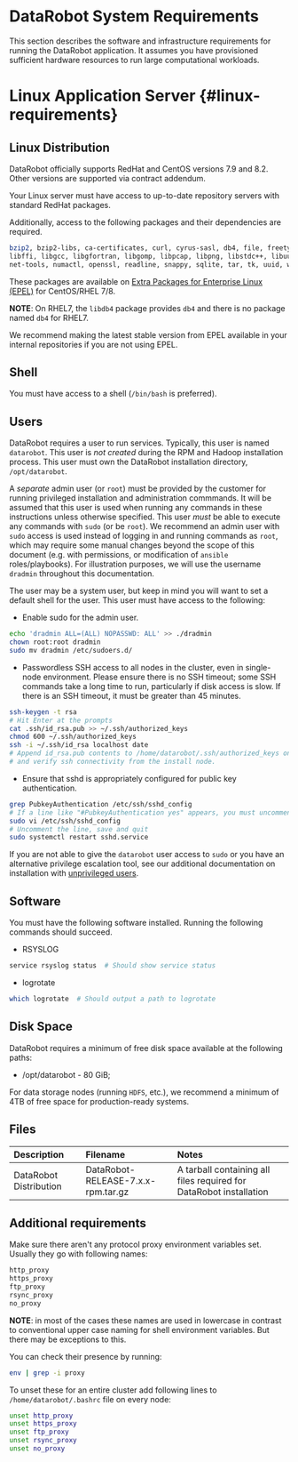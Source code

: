 # DataRobot System Requirements

This section describes the software and infrastructure requirements for running the DataRobot application.
It assumes you have provisioned sufficient hardware resources to run large computational workloads.

# Linux Application Server {#linux-requirements}

## Linux Distribution

DataRobot officially supports RedHat and CentOS versions 7.9 and 8.2.
Other versions are supported via contract addendum.

Your Linux server must have access to up-to-date repository servers with standard RedHat packages.

Additionally, access to the following packages and their dependencies are required.

```bash
bzip2, bzip2-libs, ca-certificates, curl, cyrus-sasl, db4, file, freetype, gdbm, glibc, gmp, gpgme, libaio, libcurl,
libffi, libgcc, libgfortran, libgomp, libpcap, libpng, libstdc++, libuuid, libXft, libxml2, mysql, mysql-libs, ncurses,
net-tools, numactl, openssl, readline, snappy, sqlite, tar, tk, uuid, wget, xz, zlib
```

These packages are available on [Extra Packages for Enterprise Linux (EPEL)](https://fedoraproject.org/wiki/EPEL) for CentOS/RHEL 7/8.

**NOTE**: On RHEL7, the `libdb4` package provides `db4` and there is no package named `db4` for RHEL7.

We recommend making the latest stable version from EPEL available in your internal repositories if you are not using EPEL.

## Shell

You must have access to a shell (`/bin/bash` is preferred).

## Users

DataRobot requires a user to run services. Typically, this user is named `datarobot`.
This user is _not created_ during the RPM and Hadoop installation process.
This user must own the DataRobot installation directory, `/opt/datarobot`.

A _separate_ admin user (or `root`) must be provided by the customer for running privileged installation and administration commmands.
It will be assumed that this user is used when running any commands in these instructions unless otherwise specified.
This user _must_ be able to execute any commands with `sudo` (or be `root`).
We recommend an admin user with `sudo` access is used instead of logging in and running commands as `root`, which
may require some manual changes beyond the scope of this document
(e.g. with permissions, or modification of `ansible` roles/playbooks).
For illustration purposes, we will use the username `dradmin` throughout this documentation.

The user may be a system user, but keep in mind you will want to set a default shell for the user.
This user must have access to the following:

* Enable sudo for the admin user.

```bash
echo 'dradmin ALL=(ALL) NOPASSWD: ALL' >> ./dradmin
chown root:root dradmin
sudo mv dradmin /etc/sudoers.d/
```

* Passwordless SSH access to all nodes in the cluster, even in single-node environment.
Please ensure there is no SSH timeout; some SSH commands take a long time to run, particularly if disk access is slow.
If there is an SSH timeout, it must be greater than 45 minutes.

```bash
ssh-keygen -t rsa
# Hit Enter at the prompts
cat .ssh/id_rsa.pub >> ~/.ssh/authorized_keys
chmod 600 ~/.ssh/authorized_keys
ssh -i ~/.ssh/id_rsa localhost date
# Append id_rsa.pub contents to /home/datarobot/.ssh/authorized_keys on other nodes
# and verify ssh connectivity from the install node.
```

* Ensure that sshd is appropriately configured for public key authentication.

```bash
grep PubkeyAuthentication /etc/ssh/sshd_config
# If a line like "#PubkeyAuthentication yes" appears, you must uncomment the line:
sudo vi /etc/ssh/sshd_config
# Uncomment the line, save and quit
sudo systemctl restart sshd.service
```

If you are not able to give the `datarobot` user access to `sudo` or you have an
alternative privilege escalation tool, see our additional documentation on
installation with
[unprivileged users](../special-topics/admin-user.md#unprivileged-user-installation).

## Software

You must have the following software installed.
Running the following commands should succeed.

* RSYSLOG

```bash
service rsyslog status  # Should show service status
```

* logrotate

```bash
which logrotate  # Should output a path to logrotate
```

## Disk Space

DataRobot requires a minimum of free disk space available at the following paths:

- /opt/datarobot - 80 GiB;

For data storage nodes (running `HDFS`, etc.), we recommend a minimum of 4TB of free space for production-ready systems.

## Files

| Description | Filename | Notes |
|:------------|:---------|:------|
| DataRobot Distribution | DataRobot-RELEASE-7.x.x-rpm.tar.gz | A tarball containing all files required for DataRobot installation |

## Additional requirements

Make sure there aren't any protocol proxy environment variables set. Usually they go with following names:

```bash
http_proxy
https_proxy
ftp_proxy
rsync_proxy
no_proxy
```

**NOTE**: in most of the cases these names are used in lowercase in contrast to conventional upper case naming for shell environment variables.
But there may be exceptions to this.

You can check their presence by running:

```bash
env | grep -i proxy
```

To unset these for an entire cluster add following lines to `/home/datarobot/.bashrc` file on every node:

```bash
unset http_proxy
unset https_proxy
unset ftp_proxy
unset rsync_proxy
unset no_proxy
```
